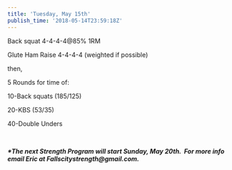 ```yaml
---
title: 'Tuesday, May 15th'
publish_time: '2018-05-14T23:59:18Z'
---
```


Back squat 4-4-4-4\@85% 1RM

Glute Ham Raise 4-4-4-4 (weighted if possible)

then,

5 Rounds for time of:

10-Back squats (185/125)

20-KBS (53/35)

40-Double Unders

 

***\*The next Strength Program will start Sunday, May 20th.  For more
info email Eric at Fallscitystrength\@gmail.com.***

 

 
